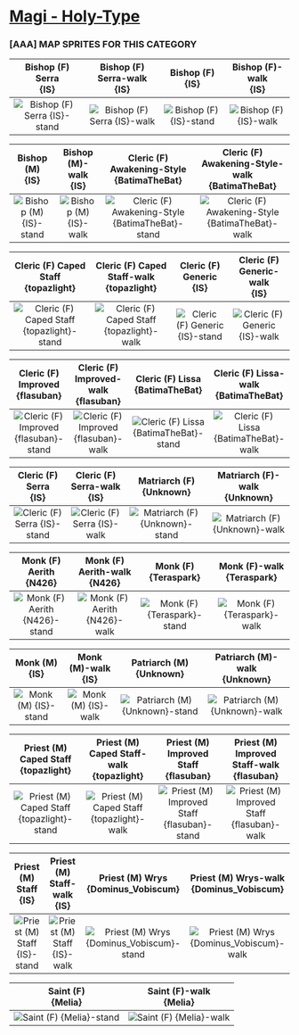 # [Magi - Holy-Type](../)

### [AAA] MAP SPRITES FOR THIS CATEGORY


|Bishop (F) Serra <br> {IS}|Bishop (F) Serra-walk <br> {IS}|Bishop (F) <br> {IS}|Bishop (F)-walk <br> {IS}|
| :---: | :---: | :---: | :---: |
|<img alt="Bishop (F) Serra {IS}-stand" src="Bishop (F) Serra {IS}-stand.png" />|<img alt="Bishop (F) Serra {IS}-walk" src="Bishop (F) Serra {IS}-walk.png" />|<img alt="Bishop (F) {IS}-stand" src="Bishop (F) {IS}-stand.png" />|<img alt="Bishop (F) {IS}-walk" src="Bishop (F) {IS}-walk.png" />|


|Bishop (M) <br> {IS}|Bishop (M)-walk <br> {IS}|Cleric (F) Awakening-Style <br> {BatimaTheBat}|Cleric (F) Awakening-Style-walk <br> {BatimaTheBat}|
| :---: | :---: | :---: | :---: |
|<img alt="Bishop (M) {IS}-stand" src="Bishop (M) {IS}-stand.png" />|<img alt="Bishop (M) {IS}-walk" src="Bishop (M) {IS}-walk.png" />|<img alt="Cleric (F) Awakening-Style {BatimaTheBat}-stand" src="Cleric (F) Awakening-Style {BatimaTheBat}-stand.png" />|<img alt="Cleric (F) Awakening-Style {BatimaTheBat}-walk" src="Cleric (F) Awakening-Style {BatimaTheBat}-walk.png" />|


|Cleric (F) Caped Staff <br> {topazlight}|Cleric (F) Caped Staff-walk <br> {topazlight}|Cleric (F) Generic <br> {IS}|Cleric (F) Generic-walk <br> {IS}|
| :---: | :---: | :---: | :---: |
|<img alt="Cleric (F) Caped Staff {topazlight}-stand" src="Cleric (F) Caped Staff {topazlight}-stand.png" />|<img alt="Cleric (F) Caped Staff {topazlight}-walk" src="Cleric (F) Caped Staff {topazlight}-walk.png" />|<img alt="Cleric (F) Generic {IS}-stand" src="Cleric (F) Generic {IS}-stand.png" />|<img alt="Cleric (F) Generic {IS}-walk" src="Cleric (F) Generic {IS}-walk.png" />|


|Cleric (F) Improved <br> {flasuban}|Cleric (F) Improved-walk <br> {flasuban}|Cleric (F) Lissa <br> {BatimaTheBat}|Cleric (F) Lissa-walk <br> {BatimaTheBat}|
| :---: | :---: | :---: | :---: |
|<img alt="Cleric (F) Improved {flasuban}-stand" src="Cleric (F) Improved {flasuban}-stand.png" />|<img alt="Cleric (F) Improved {flasuban}-walk" src="Cleric (F) Improved {flasuban}-walk.png" />|<img alt="Cleric (F) Lissa {BatimaTheBat}-stand" src="Cleric (F) Lissa {BatimaTheBat}-stand.png" />|<img alt="Cleric (F) Lissa {BatimaTheBat}-walk" src="Cleric (F) Lissa {BatimaTheBat}-walk.png" />|


|Cleric (F) Serra <br> {IS}|Cleric (F) Serra-walk <br> {IS}|Matriarch (F) <br> {Unknown}|Matriarch (F)-walk <br> {Unknown}|
| :---: | :---: | :---: | :---: |
|<img alt="Cleric (F) Serra {IS}-stand" src="Cleric (F) Serra {IS}-stand.png" />|<img alt="Cleric (F) Serra {IS}-walk" src="Cleric (F) Serra {IS}-walk.png" />|<img alt="Matriarch (F) {Unknown}-stand" src="Matriarch (F) {Unknown}-stand.png" />|<img alt="Matriarch (F) {Unknown}-walk" src="Matriarch (F) {Unknown}-walk.png" />|


|Monk (F) Aerith <br> {N426}|Monk (F) Aerith-walk <br> {N426}|Monk (F) <br> {Teraspark}|Monk (F)-walk <br> {Teraspark}|
| :---: | :---: | :---: | :---: |
|<img alt="Monk (F) Aerith {N426}-stand" src="Monk (F) Aerith {N426}-stand.png" />|<img alt="Monk (F) Aerith {N426}-walk" src="Monk (F) Aerith {N426}-walk.png" />|<img alt="Monk (F) {Teraspark}-stand" src="Monk (F) {Teraspark}-stand.png" />|<img alt="Monk (F) {Teraspark}-walk" src="Monk (F) {Teraspark}-walk.png" />|


|Monk (M) <br> {IS}|Monk (M)-walk <br> {IS}|Patriarch (M) <br> {Unknown}|Patriarch (M)-walk <br> {Unknown}|
| :---: | :---: | :---: | :---: |
|<img alt="Monk (M) {IS}-stand" src="Monk (M) {IS}-stand.png" />|<img alt="Monk (M) {IS}-walk" src="Monk (M) {IS}-walk.png" />|<img alt="Patriarch (M) {Unknown}-stand" src="Patriarch (M) {Unknown}-stand.png" />|<img alt="Patriarch (M) {Unknown}-walk" src="Patriarch (M) {Unknown}-walk.png" />|


|Priest (M) Caped Staff <br> {topazlight}|Priest (M) Caped Staff-walk <br> {topazlight}|Priest (M) Improved Staff <br> {flasuban}|Priest (M) Improved Staff-walk <br> {flasuban}|
| :---: | :---: | :---: | :---: |
|<img alt="Priest (M) Caped Staff {topazlight}-stand" src="Priest (M) Caped Staff {topazlight}-stand.png" />|<img alt="Priest (M) Caped Staff {topazlight}-walk" src="Priest (M) Caped Staff {topazlight}-walk.png" />|<img alt="Priest (M) Improved Staff {flasuban}-stand" src="Priest (M) Improved Staff {flasuban}-stand.png" />|<img alt="Priest (M) Improved Staff {flasuban}-walk" src="Priest (M) Improved Staff {flasuban}-walk.png" />|


|Priest (M) Staff <br> {IS}|Priest (M) Staff-walk <br> {IS}|Priest (M) Wrys <br> {Dominus_Vobiscum}|Priest (M) Wrys-walk <br> {Dominus_Vobiscum}|
| :---: | :---: | :---: | :---: |
|<img alt="Priest (M) Staff {IS}-stand" src="Priest (M) Staff {IS}-stand.png" />|<img alt="Priest (M) Staff {IS}-walk" src="Priest (M) Staff {IS}-walk.png" />|<img alt="Priest (M) Wrys {Dominus_Vobiscum}-stand" src="Priest (M) Wrys {Dominus_Vobiscum}-stand.png" />|<img alt="Priest (M) Wrys {Dominus_Vobiscum}-walk" src="Priest (M) Wrys {Dominus_Vobiscum}-walk.png" />|


|Saint (F) <br> {Melia}|Saint (F)-walk <br> {Melia}|
| :---: | :---: |
|<img alt="Saint (F) {Melia}-stand" src="Saint (F) {Melia}-stand.png" />|<img alt="Saint (F) {Melia}-walk" src="Saint (F) {Melia}-walk.png" />|


